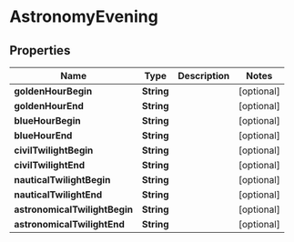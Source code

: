 # AstronomyEvening

## Properties

Name | Type | Description | Notes
------------ | ------------- | ------------- | -------------
**goldenHourBegin** | **String** |  | [optional] 
**goldenHourEnd** | **String** |  | [optional] 
**blueHourBegin** | **String** |  | [optional] 
**blueHourEnd** | **String** |  | [optional] 
**civilTwilightBegin** | **String** |  | [optional] 
**civilTwilightEnd** | **String** |  | [optional] 
**nauticalTwilightBegin** | **String** |  | [optional] 
**nauticalTwilightEnd** | **String** |  | [optional] 
**astronomicalTwilightBegin** | **String** |  | [optional] 
**astronomicalTwilightEnd** | **String** |  | [optional] 


